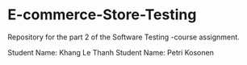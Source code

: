 # E-commerce-Store-Testing
Repository for the part 2 of the Software Testing -course assignment.

Student Name: Khang Le Thanh
Student Name: Petri Kosonen
